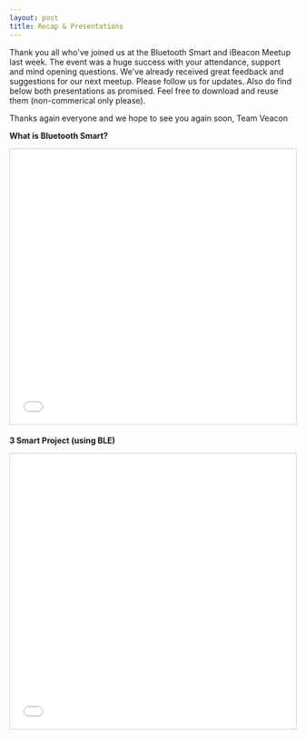```yaml
---
layout: post
title: Recap & Presentations
---
```

Thank you all who've joined us at the Bluetooth Smart and iBeacon Meetup last week. The event was a huge success with your attendance, support and mind opening questions. We've already received great feedback and suggestions for our next meetup. Please follow us for updates. Also do find below both presentations as promised. Feel free to download and reuse them (non-commerical only please).

Thanks again everyone and we hope to see you again soon,
Team Veacon

**What is Bluetooth Smart?**

<iframe src="//www.slideshare.net/slideshow/embed_code/44398252" width="595" height="485" frameborder="0" marginwidth="0" marginheight="0" scrolling="no" style="border:1px solid #CCC; border-width:1px; margin-bottom:5px; max-width: 100%;" allowfullscreen> </iframe>

**3 Smart Project (using BLE)**

<iframe src="//www.slideshare.net/slideshow/embed_code/44398667" width="595" height="485" frameborder="0" marginwidth="0" marginheight="0" scrolling="no" style="border:1px solid #CCC; border-width:1px; margin-bottom:5px; max-width: 100%;" allowfullscreen> </iframe>
